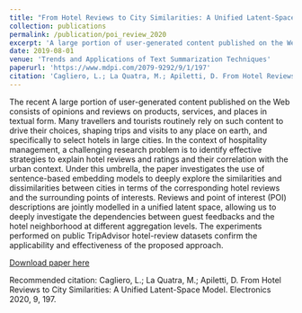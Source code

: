 ```yaml
---
title: "From Hotel Reviews to City Similarities: A Unified Latent-Space Model"
collection: publications
permalink: /publication/poi_review_2020
excerpt: 'A large portion of user-generated content published on the Web consists of opinions and reviews on products, services, and places in textual form. Many travellers and tourists routinely rely on such content to drive their choices, shaping trips and visits to any place on earth, and specifically to select hotels in large cities. In the context of hospitality management, a challenging research problem is to identify effective strategies to explain hotel reviews and ratings and their correlation with the urban context. Under this umbrella, the paper investigates the use of sentence-based embedding models to deeply explore the similarities and dissimilarities between cities in terms of the corresponding hotel reviews and the surrounding points of interests. Reviews and point of interest (POI) descriptions are jointly modelled in a unified latent space, allowing us to deeply investigate the dependencies between guest feedbacks and the hotel neighborhood at different aggregation levels. The experiments performed on public TripAdvisor hotel-review datasets confirm the applicability and effectiveness of the proposed approach.'
date: 2019-08-01
venue: 'Trends and Applications of Text Summarization Techniques'
paperurl: 'https://www.mdpi.com/2079-9292/9/1/197'
citation: 'Cagliero, L.; La Quatra, M.; Apiletti, D. From Hotel Reviews to City Similarities: A Unified Latent-Space Model. Electronics 2020, 9, 197.'
---
```


The recent A large portion of user-generated content published on the Web consists of opinions and reviews on products, services, and places in textual form. Many travellers and tourists routinely rely on such content to drive their choices, shaping trips and visits to any place on earth, and specifically to select hotels in large cities. In the context of hospitality management, a challenging research problem is to identify effective strategies to explain hotel reviews and ratings and their correlation with the urban context. Under this umbrella, the paper investigates the use of sentence-based embedding models to deeply explore the similarities and dissimilarities between cities in terms of the corresponding hotel reviews and the surrounding points of interests. Reviews and point of interest (POI) descriptions are jointly modelled in a unified latent space, allowing us to deeply investigate the dependencies between guest feedbacks and the hotel neighborhood at different aggregation levels. The experiments performed on public TripAdvisor hotel-review datasets confirm the applicability and effectiveness of the proposed approach.

[Download paper here]('https://www.mdpi.com/2079-9292/9/1/197')

Recommended citation: Cagliero, L.; La Quatra, M.; Apiletti, D. From Hotel Reviews to City Similarities: A Unified Latent-Space Model. Electronics 2020, 9, 197.
